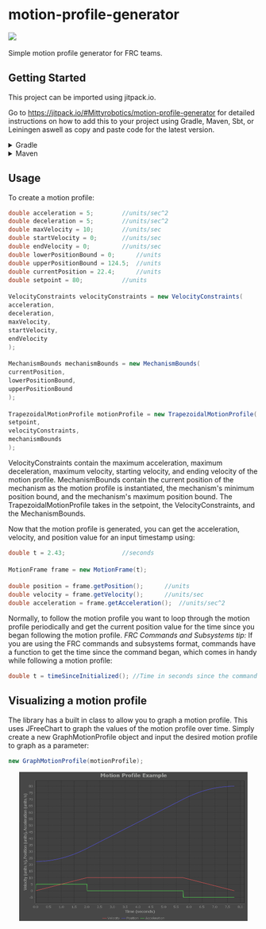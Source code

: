 # motion-profile-generator

[![](https://jitpack.io/v/Mittyrobotics/motion-profile-generator.svg)](https://jitpack.io/#Mittyrobotics/motion-profile-generator)

Simple motion profile generator for FRC teams.
## Getting Started
This project can be imported using jitpack.io.

Go to https://jitpack.io/#Mittyrobotics/motion-profile-generator for detailed instructions on how to add this to your project using Gradle, Maven, Sbt, or Leiningen aswell as copy and paste code for the latest version.

<details><summary>Gradle</summary>
Add this to your root build.gradle:
  
```python
allprojects {
 repositories {
		...
		maven { url 'https://jitpack.io' }
	}
}
```
Add the dependency:
```python
dependencies {
    compile 'com.github.Mittyrobotics:motion-profile-generator:ENTER_LATEST_VERSION_HERE'
}
```
Replace ENTER_LATEST_VERSION_HERE with the latest version shown on the badge at the top of the README.
</details>
<details><summary>Maven</summary>
Add the JitPack repository to your build file:
  
```python
<repositories>
	<repository>
		   <id>jitpack.io</id>
		   <url>https://jitpack.io</url>
	</repository>
</repositories>
```
Add the dependency:
```python
<dependency>
	   <groupId>com.github.Mittyrobotics</groupId>
	   <artifactId>motion-profile-generator</artifactId>
	   <version>ENTER_LATEST_VERSION_HERE</version>
</dependency>
  ```
Replace ENTER_LATEST_VERSION_HERE with the latest version shown on the badge at the top of the README.
</details>

## Usage
To create a motion profile:
```java
double acceleration = 5; 		//units/sec^2
double deceleration = 5; 		//units/sec^2
double maxVelocity = 10; 		//units/sec
double startVelocity = 0; 		//units/sec
double endVelocity = 0; 		//units/sec
double lowerPositionBound = 0; 		//units
double upperPositionBound = 124.5; 	//units
double currentPosition = 22.4; 		//units
double setpoint = 80; 			//units

VelocityConstraints velocityConstraints = new VelocityConstraints(
acceleration, 
deceleration, 
maxVelocity, 
startVelocity, 
endVelocity
);  

MechanismBounds mechanismBounds = new MechanismBounds(
currentPosition,
lowerPositionBound,
upperPositionBound
);  

TrapezoidalMotionProfile motionProfile = new TrapezoidalMotionProfile(
setpoint,
velocityConstraints,
mechanismBounds
);
```
VelocityConstraints contain the maximum acceleration, maximum deceleration, maximum velocity, starting velocity, and ending velocity of the motion profile. MechanismBounds contain the current position of the mechanism as the motion profile is instantiated, the mechanism's minimum position bound, and the mechanism's maximum position bound. The TrapezoidalMotionProfile takes in the setpoint, the VelocityConstraints, and the MechanismBounds.

Now that the motion profile is generated, you can get the acceleration, velocity, and position value for an input timestamp using:
```java
double t = 2.43; 				//seconds

MotionFrame frame = new MotionFrame(t);

double position = frame.getPosition();		//units
double velocity = frame.getVelocity();		//units/sec
double acceleration = frame.getAcceleration();	//units/sec^2
```
Normally, to follow the motion profile you want to loop through the motion profile periodically and get the current position value for the time since you began following the motion profile. 
*FRC Commands and Subsystems tip:* If you are using the FRC commands and subsystems format, commands have a function to get the time since the command began, which comes in handy while following a motion profile:
```java
double t = timeSinceInitialized(); //Time in seconds since the command has been initialized, this is usually the time you would want to get a motion frame from
```
## Visualizing a motion profile
The library has a built in class to allow you to graph a motion profile. This uses JFreeChart to graph the values of the motion profile over time. Simply create a new GraphMotionProfile object and input the desired motion profile to graph as a parameter:
```java
new GraphMotionProfile(motionProfile);
```
<p align="center">
  <img width="460" height="300" src="MotionProfileGraph.PNG">
</p>
